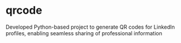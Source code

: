 # qrcode
<p>Developed Python-based project to generate QR codes for LinkedIn profiles, enabling seamless sharing of professional information</p>
